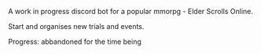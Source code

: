A work in progress discord bot for a popular mmorpg - Elder Scrolls Online.

Start and organises new trials and events.

Progress: abbandoned for the time being
